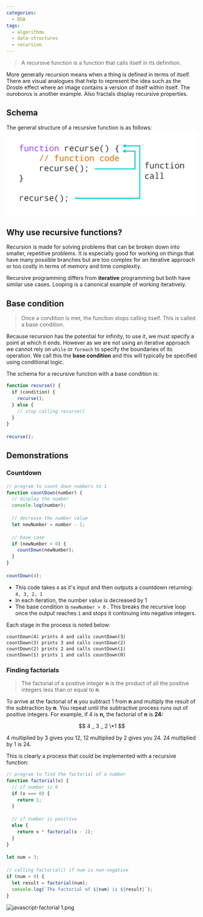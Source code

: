 ```yaml
---
categories:
  - DSA
tags:
  - algorithms
  - data-structures
  - recursion
---
```


> A recursive function is a function that calls itself in its definition.

More generally recursion means when a thing is defined in terms of itself. There
are visual analogues that help to represent the idea such as the Droste effect
where an image contains a version of itself within itself. The ouroboros is
another example. Also fractals display recursive properties.

## Schema

The general structure of a recursive function is as follows:
![javascript-recursion.png](../_img/javascript-recursion.png)

## Why use recursive functions?

Recursion is made for solving problems that can be broken down into smaller,
repetitive problems. It is especially good for working on things that have many
possible branches but are too complex for an iterative approach or too costly in
terms of memory and time complexity.

Recursive programming differs from **iterative** programming but both have
similar use cases. Looping is a canonical example of working iteratively.

## Base condition

> Once a condition is met, the function stops calling itself. This is called a
> base condition.

Because recursion has the potential for infinity, to use it, we must specify a
point at which it ends. However as we are not using an iterative approach we
cannot rely on `while` or `foreach` to specify the boundaries of its operation.
We call this the **base condition** and this will typically be specified using
conditional logic.

The schema for a recursive function with a base condition is:

```jsx
function recurse() {
  if (condition) {
    recurse();
  } else {
    // stop calling recurse()
  }
}

recurse();
```

## Demonstrations

### Countdown

```jsx
// program to count down numbers to 1
function countDown(number) {
  // display the number
  console.log(number);

  // decrease the number value
  let newNumber = number - 1;

  // base case
  if (newNumber > 0) {
    countDown(newNumber);
  }
}

countDown(4);
```

- This code takes `4` as it's input and then outputs a countdown returning:
  `4, 3, 2, 1`
- In each iteration, the number value is decreased by 1
- The base condition is `newNumber > 0` . This breaks the recursive loop once
  the output reaches `1` and stops it continuing into negative integers.

Each stage in the process is noted below:

```
countDown(4) prints 4 and calls countDown(3)
countDown(3) prints 3 and calls countDown(2)
countDown(2) prints 2 and calls countDown(1)
countDown(1) prints 1 and calls countDown(0)
```

### Finding factorials

> The factorial of a positive integer **n** is the product of all the positive
> integers less than or equal to **n**.

To arrive at the factorial of **n** you subtract 1 from **n** and multiply the
result of the subtraction by **n**. You repeat until the subtractive process
runs out of positive integers. For example, if 4 is **n,** the factorial of
**n** is **24:**

$$ 4 _ 3 _ 2 \*1 $$

4 multiplied by 3 gives you 12, 12 multiplied by 2 gives you 24. 24 multiplied
by 1 is 24.

This is clearly a process that could be implemented with a recursive function:

```js
// program to find the factorial of a number
function factorial(x) {
  // if number is 0
  if (x === 0) {
    return 1;
  }

  // if number is positive
  else {
    return x * factorial(x - 1);
  }
}

let num = 3;

// calling factorial() if num is non-negative
if (num > 0) {
  let result = factorial(num);
  console.log(`The factorial of ${num} is ${result}`);
}
```

![javascript-factorial 1.png](../_img/javascript-factorial%201.png)
